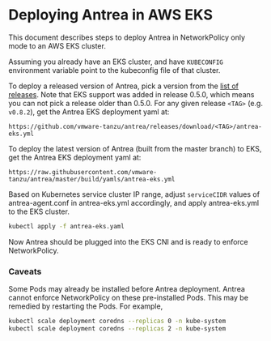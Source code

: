 # Deploying Antrea in AWS EKS

This document describes steps to deploy Antrea in NetworkPolicy only mode to an AWS EKS cluster.

Assuming you already have an EKS cluster, and have ``KUBECONFIG`` environment variable point to
the kubeconfig file of that cluster.

To deploy a released version of Antrea, pick a version from the
[list of releases](https://github.com/vmware-tanzu/antrea/releases).
Note that EKS support was added in release 0.5.0, which means you can not
pick a release older than 0.5.0. For any given release `<TAG>` (e.g. `v0.8.2`),
get the Antrea EKS deployment yaml at:

```
https://github.com/vmware-tanzu/antrea/releases/download/<TAG>/antrea-eks.yml
```

To deploy the latest version of Antrea (built from the master branch) to EKS, get the Antrea EKS
deployment yaml at:

```
https://raw.githubusercontent.com/vmware-tanzu/antrea/master/build/yamls/antrea-eks.yml
```

Based on Kubernetes service cluster IP range, adjust ``serviceCIDR`` values of antrea-agent.conf
in antrea-eks.yml accordingly, and apply antrea-eks.yml to the EKS cluster.

```bash
kubectl apply -f antrea-eks.yaml 
```

Now Antrea should be plugged into the EKS CNI and is ready to enforce NetworkPolicy.

### Caveats

Some Pods may already be installed before Antrea deployment. Antrea cannot enforce NetworkPolicy
on these pre-installed Pods. This may be remedied by restarting the Pods. For example,

```bash
kubectl scale deployment coredns --replicas 0 -n kube-system
kubectl scale deployment coredns --replicas 2 -n kube-system
```
